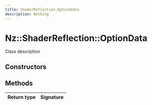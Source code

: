 ```yaml
---
title: ShaderReflection.OptionData
description: Nothing
---
```


# Nz::ShaderReflection::OptionData

Class description

## Constructors


## Methods

| Return type | Signature |
| ----------- | --------- |
